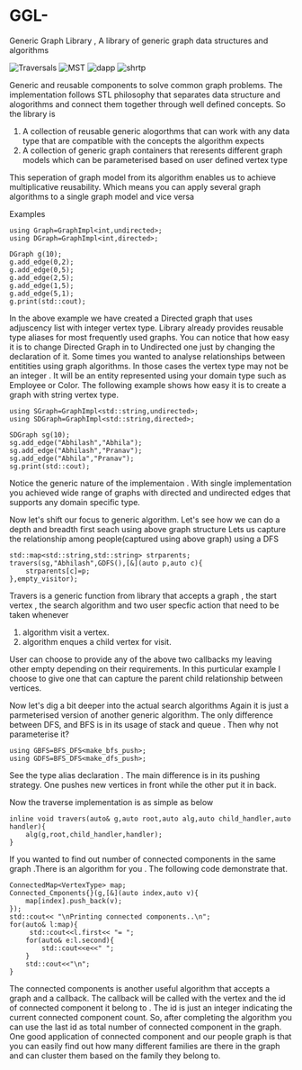 # GGL-
Generic Graph Library , A library of generic graph data structures and algorithms

![Traversals](https://github.com/abhilashraju/GGL-/blob/main/demo/Graph%202021-07-20%2022-41-01.gif) ![MST](https://github.com/abhilashraju/GGL-/blob/main/demo/MST%202021-07-20%2022-44-32.gif)
![dapp](https://github.com/abhilashraju/GGL-/blob/main/demo/Graph%202021-07-21%2011-17-34.gif) ![shrtp](https://github.com/abhilashraju/GGL-/blob/main/demo/shrt_path.gif)

Generic and reusable components to solve common graph problems. The implementation follows STL philosophy that separates data structure and alogorithms and connect them together through well defined concepts. So the library is 
1) A collection of reusable generic alogorthms that can work with any data type that are compatible with the concepts the algorithm expects
2) A collection of generic graph containers that reresents different graph models which can be parameterised based on user defined vertex type

This seperation of graph model from its algorithm enables us to achieve multiplicative reusability. Which means you can apply several graph algorithms to a single graph model and vice versa

Examples
```
using Graph=GraphImpl<int,undirected>;
using DGraph=GraphImpl<int,directed>;

DGraph g(10);
g.add_edge(0,2);
g.add_edge(0,5);
g.add_edge(2,5);
g.add_edge(1,5);
g.add_edge(5,1);
g.print(std::cout);
```
In the above example we have created a Directed graph that uses adjuscency list with integer vertex type. Library already provides reusable type aliases for most frequently used graphs. You can notice that how easy it is to change Directed Graph in to Undirected one just by changing the declaration of it. 
Some times you wanted to analyse relationships between entitities using graph algorithms. In those cases the vertex type may not be an integer . It will be an entity represented using your domain type such as Employee or Color. The following example shows how easy it is to create a graph with string vertex type.
```
using SGraph=GraphImpl<std::string,undirected>;
using SDGraph=GraphImpl<std::string,directed>;

SDGraph sg(10);
sg.add_edge("Abhilash","Abhila");
sg.add_edge("Abhilash","Pranav");
sg.add_edge("Abhila","Pranav");
sg.print(std::cout);
```
Notice the generic nature of the implementaion . With single implementation you achieved wide range of graphs with directed and undirected edges that supports any domain specific type. 

Now let's shift our focus to generic algorithm. Let's see how we can do a depth and breadth first seach using above graph structure
Lets us capture the relationship among people(captured using above graph) using a DFS
```
std::map<std::string,std::string> strparents;
travers(sg,"Abhilash",GDFS(),[&](auto p,auto c){
    strparents[c]=p;
},empty_visitor);
```
Travers is a generic function from library that accepts a graph , the start vertex , the search algorithm and two user specfic action that need to be taken whenever 
1) algorithm visit a vertex.
2) algorithm enques a child vertex for visit.

User can choose to provide any of the above two callbacks my leaving other empty depending on their requirements. In this purticular example I choose to give one that can capture the parent child relationship between vertices.

Now let's dig a bit deeper into the actual search algorithms
Again it is just a parmeterised version of another generic algorithm. The only difference between DFS, and BFS is in its usage of stack and queue . Then why not parameterise it?
```
using GBFS=BFS_DFS<make_bfs_push>;
using GDFS=BFS_DFS<make_dfs_push>;
```
See the type alias declaration . The main difference is in its pushing strategy. One pushes new vertices in front while the other put it in back.

Now the traverse implementation is as simple as below
```
inline void travers(auto& g,auto root,auto alg,auto child_handler,auto handler){
    alg(g,root,child_handler,handler);
}
```
If you wanted to find out number of connected components in the same graph .There is an algorithm for you . The following code demonstrate that.

```
ConnectedMap<VertexType> map;
Connected_Cmponents{}(g,[&](auto index,auto v){
    map[index].push_back(v);
});
std::cout<< "\nPrinting connected components..\n";
for(auto& l:map){
     std::cout<<l.first<< "= ";
    for(auto& e:l.second){
        std::cout<<e<<" ";
    }
    std::cout<<"\n";
}
```
The connected components is another useful algorithm that accepts a graph and a callback. The callback will be called with the vertex and the id of connected component it belong to . The id is just an integer indicating the current connected component count. So, after  completing the algorithm  you can use the last id as total number of connected component in the graph.
One good application of connected component and our people graph is that you can easily find out how many different families are there in the graph and  can cluster them based on the family they belong to.
